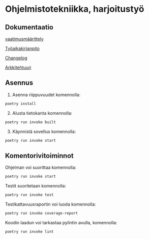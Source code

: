 # Ohjelmistotekniikka, harjoitustyö

## Dokumentaatio

[vaatimusmäärittely](https://github.com/jhakkari/ot-harjoitustyo/blob/master/dokumentaatio/vaatimusmaarittely.md)

[Työaikakirjanpito](https://github.com/jhakkari/ot-harjoitustyo/blob/master/dokumentaatio/tuntikirjanpito.md)

[Changelog](https://github.com/jhakkari/ot-harjoitustyo/blob/master/dokumentaatio/changelog.md)

[Arkkitehtuuri](https://github.com/jhakkari/ot-harjoitustyo/blob/master/dokumentaatio/arkkitehtuuri.md)



## Asennus

1. Asenna riippuvuudet komennolla:

```bash
poetry install
```

2. Alusta tietokanta komennolla:

```bash
poetry run invoke built
```

3. Käynnistä sovellus komennolla:

```bash
poetry run invoke start
```

## Komentorivitoiminnot

Ohjelman voi suorittaa komennolla:

```bash
poetry run invoke start
```

Testit suoritetaan komennolla:

```bash
poetry run invoke test
```

Testikattavuusraportin voi luoda komennolla:

```bash
poetry run invoke coverage-report
```

Koodin laadun voi tarkastaa pylintin avulla, komennolla:

```bash
poetry run invoke lint
```
